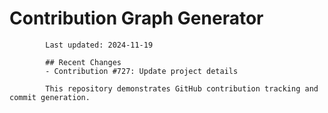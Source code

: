 # Contribution Graph Generator
            
            Last updated: 2024-11-19
            
            ## Recent Changes
            - Contribution #727: Update project details
            
            This repository demonstrates GitHub contribution tracking and commit generation.
        